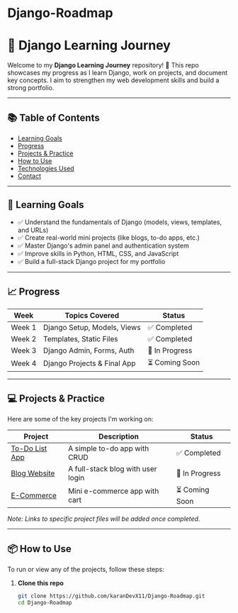# Django-Roadmap

# 📘 Django Learning Journey

Welcome to my **Django Learning Journey** repository! 🚀 This repo showcases my progress as I learn Django, work on projects, and document key concepts. I aim to strengthen my web development skills and build a strong portfolio.

---

## 📚 **Table of Contents**

- [Learning Goals](#-learning-goals)
- [Progress](#-progress)
- [Projects & Practice](#-projects--practice)
- [How to Use](#-how-to-use)
- [Technologies Used](#-technologies-used)
- [Contact](#-contact)

---

## 🎯 **Learning Goals**

- ✅ Understand the fundamentals of Django (models, views, templates, and URLs)
- ✅ Create real-world mini projects (like blogs, to-do apps, etc.)
- ✅ Master Django's admin panel and authentication system
- ✅ Improve skills in Python, HTML, CSS, and JavaScript
- ✅ Build a full-stack Django project for my portfolio

---

## 📈 **Progress**

| **Week** | **Topics Covered**          | **Status**     |
| -------- | --------------------------- | -------------- |
| Week 1   | Django Setup, Models, Views | ✅ Completed   |
| Week 2   | Templates, Static Files     | ✅ Completed   |
| Week 3   | Django Admin, Forms, Auth   | 🔄 In Progress |
| Week 4   | Django Projects & Final App | ⏳ Coming Soon |

---

## 💻 **Projects & Practice**

Here are some of the key projects I'm working on:

| **Project**         | **Description**                   | **Status**     |
| ------------------- | --------------------------------- | -------------- |
| [To-Do List App](#) | A simple to-do app with CRUD      | ✅ Completed   |
| [Blog Website](#)   | A full-stack blog with user login | 🔄 In Progress |
| [E-Commerce](#)     | Mini e-commerce app with cart     | ⏳ Coming Soon |

_Note: Links to specific project files will be added once completed._

---

## 📦 **How to Use**

To run or view any of the projects, follow these steps:

1. **Clone this repo**
   ```bash
   git clone https://github.com/karanDevX11/Django-Roadmap.git
   cd Django-Roadmap
   ```
